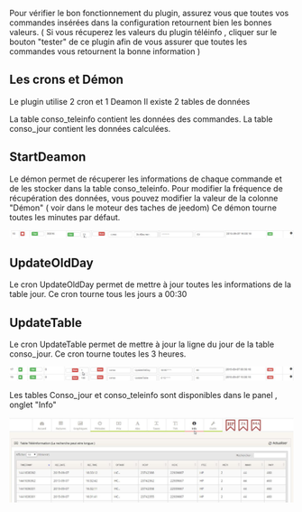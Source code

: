 
Pour vérifier le bon fonctionnement du plugin, assurez vous que toutes vos commandes insérées dans la configuration retournent bien les bonnes valeurs. 
( Si vous récuperez les valeurs du plugin téléinfo , cliquer sur le bouton "tester" de ce plugin afin de vous assurer que toutes les commandes vous retournent la bonne information ) 

## Les crons et Démon

Le plugin utilise 2 cron et 1 Deamon 
Il existe 2 tables de données 

La table conso_teleinfo contient les données des commandes.
La table conso_jour contient les données calculées.


## StartDeamon
Le démon permet de récuperer les informations de chaque commande et de les stocker dans la table conso_teleinfo. 
Pour modifier la fréquence de récupération des données, vous pouvez modifier la valeur de la colonne "Démon"  ( voir dans le moteur des taches de jeedom) 
Ce démon tourne toutes les minutes par défaut. 

![deamon](../images/deamon.jpg)

## UpdateOldDay
Le cron UpdateOldDay permet de mettre à jour toutes les informations de la table jour.
Ce cron tourne tous les jours a 00:30 

## UpdateTable
Le cron UpdateTable permet de mettre à jour la ligne du jour de la table conso_jour.
Ce cron tourne toutes les 3 heures.

![Cron](../images/cron.jpg)



Les tables Conso_jour et conso_teleinfo sont disponibles dans le panel , onglet "Info" 

![onglet_info](../images/onglet_info.jpg)

